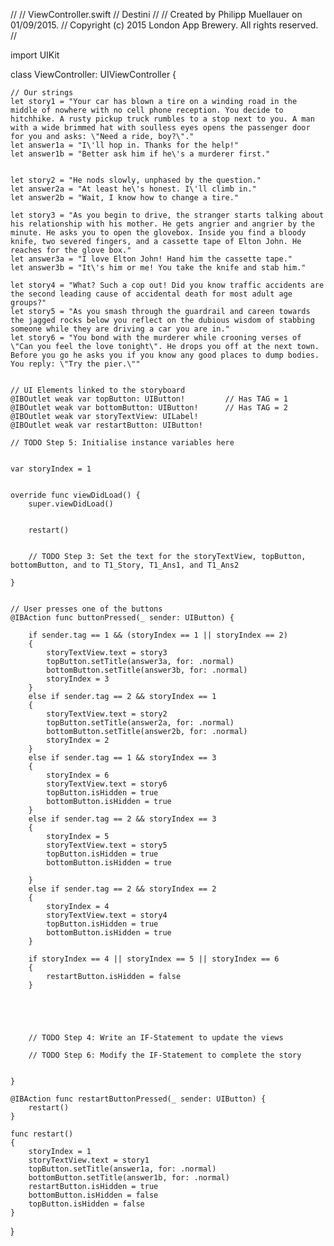 //
//  ViewController.swift
//  Destini
//
//  Created by Philipp Muellauer on 01/09/2015.
//  Copyright (c) 2015 London App Brewery. All rights reserved.
//

import UIKit

class ViewController: UIViewController {
    
    // Our strings
    let story1 = "Your car has blown a tire on a winding road in the middle of nowhere with no cell phone reception. You decide to hitchhike. A rusty pickup truck rumbles to a stop next to you. A man with a wide brimmed hat with soulless eyes opens the passenger door for you and asks: \"Need a ride, boy?\"."
    let answer1a = "I\'ll hop in. Thanks for the help!"
    let answer1b = "Better ask him if he\'s a murderer first."
    
    
    let story2 = "He nods slowly, unphased by the question."
    let answer2a = "At least he\'s honest. I\'ll climb in."
    let answer2b = "Wait, I know how to change a tire."
    
    let story3 = "As you begin to drive, the stranger starts talking about his relationship with his mother. He gets angrier and angrier by the minute. He asks you to open the glovebox. Inside you find a bloody knife, two severed fingers, and a cassette tape of Elton John. He reaches for the glove box."
    let answer3a = "I love Elton John! Hand him the cassette tape."
    let answer3b = "It\'s him or me! You take the knife and stab him."
    
    let story4 = "What? Such a cop out! Did you know traffic accidents are the second leading cause of accidental death for most adult age groups?"
    let story5 = "As you smash through the guardrail and careen towards the jagged rocks below you reflect on the dubious wisdom of stabbing someone while they are driving a car you are in."
    let story6 = "You bond with the murderer while crooning verses of \"Can you feel the love tonight\". He drops you off at the next town. Before you go he asks you if you know any good places to dump bodies. You reply: \"Try the pier.\""
    
    
    // UI Elements linked to the storyboard
    @IBOutlet weak var topButton: UIButton!         // Has TAG = 1
    @IBOutlet weak var bottomButton: UIButton!      // Has TAG = 2
    @IBOutlet weak var storyTextView: UILabel!
    @IBOutlet weak var restartButton: UIButton!
    
    // TODO Step 5: Initialise instance variables here
    
    
    var storyIndex = 1
    
    
    override func viewDidLoad() {
        super.viewDidLoad()
        
        
        restart()
        
        
        // TODO Step 3: Set the text for the storyTextView, topButton, bottomButton, and to T1_Story, T1_Ans1, and T1_Ans2
        
    }
    
    
    // User presses one of the buttons
    @IBAction func buttonPressed(_ sender: UIButton) {
        
        if sender.tag == 1 && (storyIndex == 1 || storyIndex == 2)
        {
            storyTextView.text = story3
            topButton.setTitle(answer3a, for: .normal)
            bottomButton.setTitle(answer3b, for: .normal)
            storyIndex = 3
        }
        else if sender.tag == 2 && storyIndex == 1
        {
            storyTextView.text = story2
            topButton.setTitle(answer2a, for: .normal)
            bottomButton.setTitle(answer2b, for: .normal)
            storyIndex = 2
        }
        else if sender.tag == 1 && storyIndex == 3
        {
            storyIndex = 6
            storyTextView.text = story6
            topButton.isHidden = true
            bottomButton.isHidden = true
        }
        else if sender.tag == 2 && storyIndex == 3
        {
            storyIndex = 5
            storyTextView.text = story5
            topButton.isHidden = true
            bottomButton.isHidden = true
            
        }
        else if sender.tag == 2 && storyIndex == 2
        {
            storyIndex = 4
            storyTextView.text = story4
            topButton.isHidden = true
            bottomButton.isHidden = true
        }
        
        if storyIndex == 4 || storyIndex == 5 || storyIndex == 6
        {
            restartButton.isHidden = false
        }
        
    
        
        
        
        // TODO Step 4: Write an IF-Statement to update the views
        
        // TODO Step 6: Modify the IF-Statement to complete the story
        
        
    }
    
    @IBAction func restartButtonPressed(_ sender: UIButton) {
        restart()
    }
    
    func restart()
    {
        storyIndex = 1
        storyTextView.text = story1
        topButton.setTitle(answer1a, for: .normal)
        bottomButton.setTitle(answer1b, for: .normal)
        restartButton.isHidden = true
        bottomButton.isHidden = false
        topButton.isHidden = false
    }
    
}

